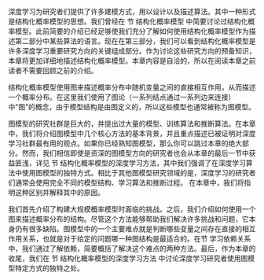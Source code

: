 



深度学习为研究者们提供了许多建模方式，用以设计以及描述算法。其中一种形式是结构化概率模型的思想。我们曾经在 节 结构化概率模型 中简要讨论过结构化概率模型。此前简要的介绍已经足够使我们充分了解如何使用结构化概率模型作为描述第二部分中某些算法的语言。现在在第三部分，我们可以看到结构化概率模型是许多深度学习重要研究方向的关键组成部分。作为讨论这些研究方向的预备知识，本章将更加详细地描述结构化概率模型。本章内容是自洽的，所以在阅读本章之前读者不需要回顾之前的介绍。



结构化概率模型使用图来描述概率分布中随机变量之间的直接相互作用，从而描述一个概率分布。在这里我们使用了图论（一系列结点通过一系列边来连接）中"图"的概念，由于模型结构是由图定义的，所以这些模型也通常被称为图模型。



图模型的研究社群是巨大的，并提出过大量的模型、训练算法和推断算法。在本章中，我们将介绍图模型中几个核心方法的基本背景，并且重点描述已被证明对深度学习社群最有用的观点。如果你已经熟知图模型，那么你可以跳过本章的绝大部分。然而，我们相信即使是资深的图模型方向的研究者也会从本章的最后一节中获益匪浅，详见 节 结构化概率模型的深度学习方法，其中我们强调了在深度学习算法中使用图模型的独特方式。相比于其他图模型研究领域的是，深度学习的研究者们通常会使用完全不同的模型结构、学习算法和推断过程。
在本章中，我们将指明这种区别并解释其中的原因。



我们首先介绍了构建大规模概率模型时面临的挑战。之后，我们介绍如何使用一个图来描述概率分布的结构。尽管这个方法能够帮助我们解决许多挑战和问题，它本身仍有很多缺陷。图模型中的一个主要难点就是判断哪些变量之间存在直接的相互作用关系，也就是对于给定的问题哪一种图结构是最适合的。在节 学习依赖关系 中，我们通过了解依赖，简要概括了解决这个难点的两种方法。最后，作为本章的收尾，我们在 节 结构化概率模型的深度学习方法 中讨论深度学习研究者使用图模型特定方式的独特之处。

